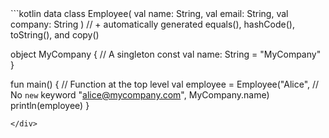 <div class="sample" markdown="1" mode="kotlin" theme="kotlin-docs" Zauto-indent="false">
```kotlin
data class Employee(
   val name: String,
   val email: String,
   val company: String
) // + automatically generated equals(), hashCode(), toString(), and copy()

object MyCompany {                                // A singleton
   const val name: String = "MyCompany"
}

fun main() {                                      // Function at the top level
   val employee = Employee("Alice",               // No `new` keyword
      "alice@mycompany.com", MyCompany.name)
   println(employee)
}

```
</div>
